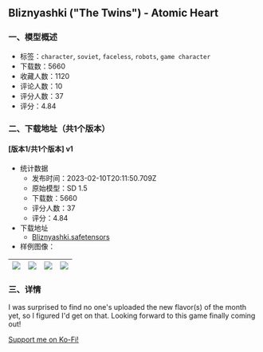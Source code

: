 ## Bliznyashki ("The Twins") - Atomic Heart
### 一、模型概述

- 标签：`character`, `soviet`, `faceless`, `robots`, `game character`
- 下载数：5660
- 收藏人数：1120
- 评论人数：10
- 评分人数：37
- 评分：4.84

### 二、下载地址（共1个版本）

#### [版本1/共1个版本] v1

- 统计数据
  - 发布时间：2023-02-10T20:11:50.709Z
  - 原始模型：SD 1.5
  - 下载数：5660
  - 评分人数：37
  - 评分：4.84
- 下载地址
  - [Bliznyashki.safetensors](https://civitai.com/api/download/models/8942)
- 样例图像：

| <img src="https://image.civitai.com/xG1nkqKTMzGDvpLrqFT7WA/22f764a4-701d-47f2-f849-acf6dd709100/width=450/85443.jpeg" /> | <img src="https://image.civitai.com/xG1nkqKTMzGDvpLrqFT7WA/df8ff577-ae1b-4472-be4e-8d2075fe2c00/width=450/85434.jpeg" /> | <img src="https://image.civitai.com/xG1nkqKTMzGDvpLrqFT7WA/5ef7911d-fa6b-4e47-bde7-b7d6f092cb00/width=450/85442.jpeg" /> | <img src="https://image.civitai.com/xG1nkqKTMzGDvpLrqFT7WA/d3632f56-83ed-430c-b16e-ab7922a88b00/width=450/85441.jpeg" /> |
| ---- | ---- | ---- | ---- |


### 三、详情
<p>I was surprised to find no one's uploaded the new flavor(s) of the month yet, so I figured I'd get on that.  Looking forward to this game finally coming out!</p><p></p><p><a target="_blank" rel="ugc" href="https://ko-fi.com/ricketysplit"><u>Support me on Ko-Fi!</u></a></p>